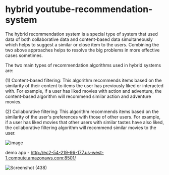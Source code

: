 # hybrid youtube-recommendation-system
The hybrid recommendation system is a special type of system that used data of both collaborative data and content-based data simultaneously which helps to suggest a similar or close item to the users. Combining the two above approaches helps to resolve the big problems in more effective cases sometimes.

The two main types of recommendation algorithms used in hybrid systems are:

(1) Content-based filtering: This algorithm recommends items based on the similarity of their content to items the user has previously liked or interacted with. For example, if a user has liked movies with action and adventure, the content-based algorithm will recommend similar action and adventure movies.

(2) Collaborative filtering: This algorithm recommends items based on the similarity of the user's preferences with those of other users. For example, if a user has liked movies that other users with similar tastes have also liked, the collaborative filtering algorithm will recommend similar movies to the user.

![image](https://user-images.githubusercontent.com/94167271/235462664-7eb4da42-3371-445b-97f2-f3908e840636.png)

demo app -  http://ec2-54-219-96-177.us-west-1.compute.amazonaws.com:8501/

![Screenshot (438)](https://github.com/parthdholakiya/youtube-recommendation-system-hybrid/assets/94167271/cf1f571f-3bdf-4b51-9999-218d397d6b8e)
